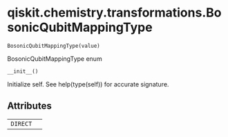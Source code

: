 # qiskit.chemistry.transformations.BosonicQubitMappingType

<span id="undefined" />

`BosonicQubitMappingType(value)`

BosonicQubitMappingType enum

<span id="undefined" />

`__init__()`

Initialize self. See help(type(self)) for accurate signature.

## Attributes

|          |   |
| -------- | - |
| `DIRECT` |   |
